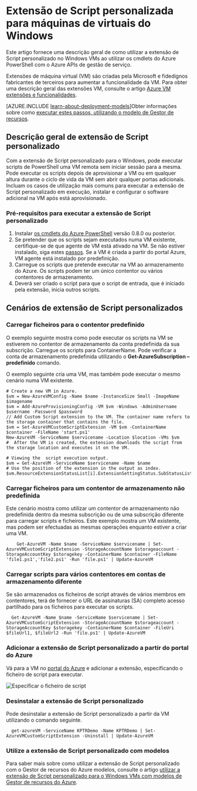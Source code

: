 <properties
   pageTitle="Extensão de Script personalizada numa VM Windows | Microsoft Azure"
   description="Automatizar tarefas de configuração do Azure VM utilizando a extensão de Script personalizado para executar scripts de PowerShell numa VM remoto do Windows"
   services="virtual-machines-windows"
   documentationCenter=""
   authors="kundanap"
   manager="timlt"
   editor=""
   tags="azure-service-management"/>

<tags
   ms.service="virtual-machines-windows"
   ms.devlang="na"
   ms.topic="article"
   ms.tgt_pltfrm="vm-windows"
   ms.workload="infrastructure-services"
   ms.date="08/06/2015"
   ms.author="kundanap"/>

# <a name="custom-script-extension-for-windows-virtual-machines"></a>Extensão de Script personalizada para máquinas de virtuais do Windows

Este artigo fornece uma descrição geral de como utilizar a extensão de Script personalizado no Windows VMs ao utilizar os cmdlets do Azure PowerShell com o Azure APIs de gestão de serviço.

Extensões de máquina virtual (VM) são criadas pela Microsoft e fidedignos fabricantes de terceiros para aumentar a funcionalidade da VM. Para obter uma descrição geral das extensões VM, consulte o artigo [Azure VM extensões e funcionalidades](virtual-machines-windows-extensions-features.md).

[AZURE.INCLUDE [learn-about-deployment-models](../../includes/learn-about-deployment-models-classic-include.md)]Obter informações sobre como [executar estes passos, utilizando o modelo de Gestor de recursos](virtual-machines-windows-extensions-customscript.md).

## <a name="custom-script-extension-overview"></a>Descrição geral de extensão de Script personalizado

Com a extensão de Script personalizado para o Windows, pode executar scripts de PowerShell uma VM remota sem iniciar sessão para a mesma. Pode executar os scripts depois de aprovisionar a VM ou em qualquer altura durante o ciclo de vida da VM sem abrir qualquer portas adicionais. Incluam os casos de utilização mais comuns para executar a extensão de Script personalizado em execução, instalar e configurar o software adicional na VM após está aprovisionado.

### <a name="prerequisites-for-running-the-custom-script-extension"></a>Pré-requisitos para executar a extensão de Script personalizado

1. Instalar <a href="http://azure.microsoft.com/downloads" target="_blank">os cmdlets do Azure PowerShell</a> versão 0.8.0 ou posterior.
2. Se pretender que os scripts sejam executados numa VM existente, certifique-se de que agente de VM está ativado na VM. Se não estiver instalado, siga estes [passos](virtual-machines-windows-classic-agents-and-extensions.md). Se a VM é criada a partir do portal Azure, VM agente está instalado por predefinição.
3. Carregue os scripts que pretende executar na VM ao armazenamento do Azure. Os scripts podem ter um único contentor ou vários contentores de armazenamento.
4. Deverá ser criado o script para que o script de entrada, que é iniciado pela extensão, inicia outros scripts.

## <a name="custom-script-extension-scenarios"></a>Cenários de extensão de Script personalizados

### <a name="upload-files-to-the-default-container"></a>Carregar ficheiros para o contentor predefinido

O exemplo seguinte mostra como pode executar os scripts na VM se estiverem no contentor de armazenamento da conta predefinida da sua subscrição. Carregue os scripts para ContainerName. Pode verificar a conta de armazenamento predefinida utilizando o **Get-AzureSubscription – predefinido** comando.

O exemplo seguinte cria uma VM, mas também pode executar o mesmo cenário numa VM existente.

    # Create a new VM in Azure.
    $vm = New-AzureVMConfig -Name $name -InstanceSize Small -ImageName $imagename
    $vm = Add-AzureProvisioningConfig -VM $vm -Windows -AdminUsername $username -Password $password
    // Add Custom Script extension to the VM. The container name refers to the storage container that contains the file.
    $vm = Set-AzureVMCustomScriptExtension -VM $vm -ContainerName $container -FileName 'start.ps1'
    New-AzureVM -ServiceName $servicename -Location $location -VMs $vm
    #  After the VM is created, the extension downloads the script from the storage location and executes it on the VM.

    # Viewing the  script execution output.
    $vm = Get-AzureVM -ServiceName $servicename -Name $name
    # Use the position of the extension in the output as index.
    $vm.ResourceExtensionStatusList[i].ExtensionSettingStatus.SubStatusList

### <a name="upload-files-to-a-non-default-storage-container"></a>Carregar ficheiros para um contentor de armazenamento não predefinida

Este cenário mostra como utilizar um contentor de armazenamento não predefinida dentro da mesma subscrição ou de uma subscrição diferente para carregar scripts e ficheiros. Este exemplo mostra um VM existente, mas podem ser efectuadas as mesmas operações enquanto estiver a criar uma VM.

        Get-AzureVM -Name $name -ServiceName $servicename | Set-AzureVMCustomScriptExtension -StorageAccountName $storageaccount -StorageAccountKey $storagekey -ContainerName $container -FileName 'file1.ps1','file2.ps1' -Run 'file.ps1' | Update-AzureVM

### <a name="upload-scripts-to-multiple-containers-across-different-storage-accounts"></a>Carregar scripts para vários contentores em contas de armazenamento diferente

  Se são armazenados os ficheiros de script através de vários membros em contentores, terá de fornecer o URL de assinaturas (SA) completo acesso partilhado para os ficheiros para executar os scripts.

      Get-AzureVM -Name $name -ServiceName $servicename | Set-AzureVMCustomScriptExtension -StorageAccountName $storageaccount -StorageAccountKey $storagekey -ContainerName $container -FileUri $fileUrl1, $fileUrl2 -Run 'file.ps1' | Update-AzureVM


### <a name="add-the-custom-script-extension-from-the-azure-portal"></a>Adicionar a extensão de Script personalizado a partir do portal do Azure

Vá para a VM no <a href="https://portal.azure.com/ " target="_blank">portal do Azure</a> e adicionar a extensão, especificando o ficheiro de script para executar.

  ![Especificar o ficheiro de script][5]


### <a name="uninstall-the-custom-script-extension"></a>Desinstalar a extensão de Script personalizado

Pode desinstalar a extensão de Script personalizado a partir da VM utilizando o comando seguinte.

      get-azureVM -ServiceName KPTRDemo -Name KPTRDemo | Set-AzureVMCustomScriptExtension -Uninstall | Update-AzureVM

### <a name="use-the-custom-script-extension-with-templates"></a>Utilize a extensão de Script personalizado com modelos

Para saber mais sobre como utilizar a extensão de Script personalizado com o Gestor de recursos do Azure modelos, consulte o artigo [utilizar a extensão de Script personalizado para o Windows VMs com modelos de Gestor de recursos do Azure](virtual-machines-windows-extensions-customscript.md).

<!--Image references-->
[5]: ./media/virtual-machines-windows-classic-extensions-customscript/addcse.png
